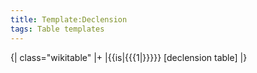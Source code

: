 ```yaml
---
title: Template:Declension
tags: Table templates
---
```


{| class="wikitable"
|+
|{{is|{{{1|}}}}} [declension table]
|}